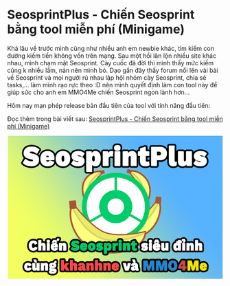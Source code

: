 # SeosprintPlus - Chiến Seosprint bằng tool miễn phí (Minigame)
Khá lâu về trước mình cũng như nhiều anh em newbie khác, tìm kiếm con đường kiếm tiền không vốn trên mạng. Sau một hồi lăn lộn nhiều site khác nhau, mình chạm mặt Seosprint. Cày cuốc đã đời thì mình thấy mức kiếm cũng k nhiều lắm, nản nên mình bỏ. Dạo gần đây thấy forum nổi lên vài bài về Seosprint và mọi người rủ nhau lập hội nhóm cày Seosprint, chia sẻ tasks,... làm mình rạo rực theo :D nên mình quyết định làm con tool này để giúp sức cho anh em MMO4Me chiến Seosprint ngon lành hơn...



Hôm nay mạn phép release bản đầu tiên của tool với tính năng đầu tiên:

Đọc thêm trong bài viết sau: [SeosprintPlus - Chiến Seosprint bằng tool miễn phí (Minigame)](https://mmo4me.com/threads/chi-tiet-cach-minh-tiet-kiem-50-von-dau-tu-sieu-loi-nhuan-forest-berries.430251/)

<center><img src="cover.png" alt="drawing" width="500"/></center>
